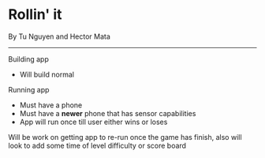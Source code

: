 Rollin' it
======
By Tu Nguyen and Hector Mata
****



Building app

  * Will build normal 

Running app

* Must have a phone
* Must have a **newer** phone that has sensor capabilities
* App will run once till user either wins or loses


Will be work on getting app to re-run once the game has finish, also will look to add some time of level difficulty or score board
